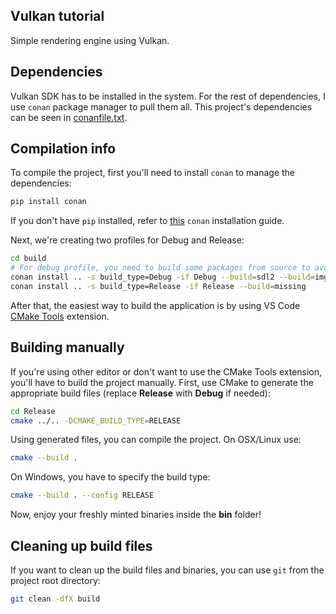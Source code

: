 ## Vulkan tutorial

Simple rendering engine using Vulkan.

## Dependencies

Vulkan SDK has to be installed in the system. For the rest of dependencies, I use `conan` package manager to pull them all. This project's dependencies can be seen in [conanfile.txt](./conanfile.txt).

## Compilation info

To compile the project, first you'll need to install `conan` to manage the dependencies:

```sh
pip install conan
```

If you don't have `pip` installed, refer to [this](https://docs.conan.io/en/latest/installation.html) `conan` installation guide.

Next, we're creating two profiles for Debug and Release:

```sh
cd build
# For debug profile, you need to build some packages from source to avoid linker warning LNK4099
conan install .. -s build_type=Debug -if Debug --build=sdl2 --build=imgui --build=vk-bootstrap --build=tinyobjloader --build=missing
conan install .. -s build_type=Release -if Release --build=missing
```

After that, the easiest way to build the application is by using VS Code [CMake Tools](https://marketplace.visualstudio.com/items?itemName=ms-vscode.cmake-tools) extension.

## Building manually

If you're using other editor or don't want to use the CMake Tools extension, you'll have to build the project manually.
First, use CMake to generate the appropriate build files (replace **Release** with **Debug** if needed):

```sh
cd Release
cmake ../.. -DCMAKE_BUILD_TYPE=RELEASE
```

Using generated files, you can compile the project. On OSX/Linux use:

```sh
cmake --build .
```

On Windows, you have to specify the build type:

```sh
cmake --build . --config RELEASE
```

Now, enjoy your freshly minted binaries inside the **bin** folder!

## Cleaning up build files

If you want to clean up the build files and binaries, you can use `git` from the project root directory:

```sh
git clean -dfX build
```
